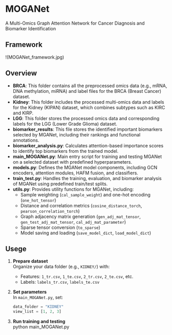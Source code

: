 # MOGANet
A Multi-Omics Graph Attention Network for Cancer Diagnosis and Biomarker Identification
## Framework
!(MOGANet_framework.jpg)
## Overview
- **BRCA**: This folder contains all the preprocessed omics data (e.g., mRNA, DNA methylation, miRNA) and label files for the BRCA (Breast Cancer) dataset.
- **Kidney**: This folder includes the processed multi-omics data and labels for the Kidney (KIPAN) dataset, which combines subtypes such as KIRC and KIRP.
- **LGG**: This folder stores the processed omics data and corresponding labels for the LGG (Lower Grade Glioma) dataset.
- **biomarker_results**: This file stores the identified important biomarkers selected by MGANet, including their rankings and functional annotations.
- **biomarker_analysis.py**: Calculates attention-based importance scores to identify top biomarkers from the trained model.
- **main_MOGANet.py**: Main entry script for training and testing MGANet on a selected dataset with predefined hyperparameters.
- **models.py**: Defines the MGANet model components, including GCN encoders, attention modules, HAFM fusion, and classifiers.
- **train_test.py**: Handles the training, evaluation, and biomarker analysis of MGANet using predefined train/test splits.
- **utils.py**: Provides utility functions for MGANet, including:
  - Sample weighting (`cal_sample_weight`) and one-hot encoding (`one_hot_tensor`)
  - Distance and correlation metrics (`cosine_distance_torch`, `pearson_correlation_torch`)
  - Graph adjacency matrix generation (`gen_adj_mat_tensor`, `gen_test_adj_mat_tensor`, `cal_adj_mat_parameter`)
  - Sparse tensor conversion (`to_sparse`)
  - Model saving and loading (`save_model_dict`, `load_model_dict`)
## Usege
1. **Prepare dataset**  
   Organize your data folder (e.g., `KIDNEY/`) with:
   - Features: `1_tr.csv`, `1_te.csv`, `2_tr.csv`, `2_te.csv`, etc.  
   - Labels: `labels_tr.csv`, `labels_te.csv`

2. **Set parameters**  
   In `main_MOGANet.py`, set:
   ```python
   data_folder = "KIDNEY"
   view_list = [1, 2, 3]
3. **Run training and testing**  
   python main_MOGANet.py


